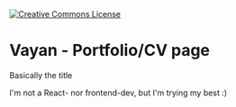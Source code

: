 <a rel="license" href="http://creativecommons.org/licenses/by-sa/4.0/">
  <img alt="Creative Commons License" style="border-width:0" src="https://i.creativecommons.org/l/by-sa/4.0/80x15.png" />
</a>

# Vayan - Portfolio/CV page

Basically the title

I'm not a React- nor frontend-dev, but I'm trying my best :)